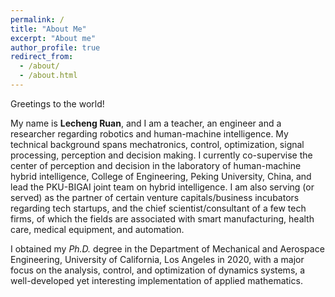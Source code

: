 ```yaml
---
permalink: /
title: "About Me"
excerpt: "About me"
author_profile: true
redirect_from: 
  - /about/
  - /about.html
---
```


Greetings to the world! 

My name is **Lecheng Ruan**, and I am a teacher, an engineer and a researcher regarding robotics and human-machine intelligence. My technical background spans mechatronics, control, optimization, signal processing, perception and decision making. I currently co-supervise the center of perception and decision in the laboratory of human-machine hybrid intelligence, College of Engineering, Peking University, China, and lead the PKU-BIGAI joint team on hybrid intelligence. I am also serving (or served) as the partner of certain venture capitals/business incubators regarding tech startups, and the chief scientist/consultant of a few tech firms, of which the fields are associated with smart manufacturing, health care, medical equipment, and automation.

I obtained my *Ph.D.* degree in the Department of Mechanical and Aerospace Engineering, University of California, Los Angeles in 2020, with a major focus on the analysis, control, and optimization of dynamics systems, a well-developed yet interesting implementation of applied mathematics.







